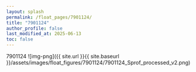 ```yaml
---
layout: splash
permalink: /float_pages/7901124/
title: "7901124"
author_profile: false
last_modified_at: 2025-06-13
toc: false
---
```

 
7901124
![img-png]({{ site.url }}{{ site.baseurl }}/assets/images/float_figures/7901124/7901124_Sprof_processed_v2.png)